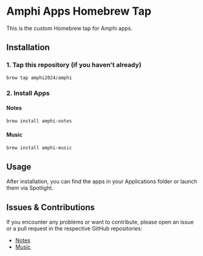 # Amphi Apps Homebrew Tap

This is the custom Homebrew tap for Amphi apps.

## Installation

### 1. Tap this repository (if you haven't already)

```bash
brew tap amphi2024/amphi
```

### 2. Install Apps

#### Notes

```bash
brew install amphi-notes
```

#### Music

```bash
brew install amphi-music
```

## Usage

After installation, you can find the apps in your Applications folder or launch them via Spotlight.

## Issues & Contributions

If you encounter any problems or want to contribute, please open an issue or a pull request in the respective GitHub repositories:
- [Notes](https://github.com/amphi2024/notes)
- [Music](https://github.com/amphi2024/music)